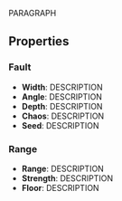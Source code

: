 PARAGRAPH

## Properties

### Fault 
- **Width**: DESCRIPTION
- **Angle**: DESCRIPTION
- **Depth**: DESCRIPTION
- **Chaos**: DESCRIPTION
- **Seed**: DESCRIPTION
### Range 
- **Range**: DESCRIPTION
- **Strength**: DESCRIPTION
- **Floor**: DESCRIPTION



